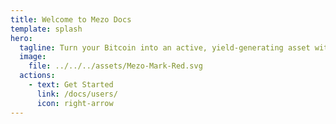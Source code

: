 ```yaml
---
title: Welcome to Mezo Docs
template: splash
hero:
  tagline: Turn your Bitcoin into an active, yield-generating asset with BitcoinFi.
  image:
    file: ../../../assets/Mezo-Mark-Red.svg
  actions:
    - text: Get Started
      link: /docs/users/
      icon: right-arrow
---
```

